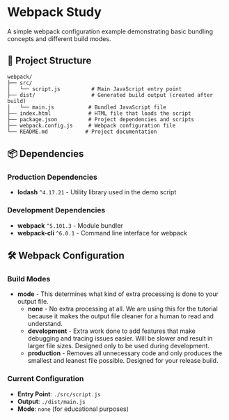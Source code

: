 # Webpack Study

A simple webpack configuration example demonstrating basic bundling concepts and different build modes.

## 📁 Project Structure

```
webpack/
├── src/
│   └── script.js          # Main JavaScript entry point
├── dist/                  # Generated build output (created after build)
│   └── main.js           # Bundled JavaScript file
├── index.html            # HTML file that loads the script
├── package.json          # Project dependencies and scripts
├── webpack.config.js     # Webpack configuration file
└── README.md            # Project documentation
```

## 📦 Dependencies

### Production Dependencies
- **lodash** `^4.17.21` - Utility library used in the demo script

### Development Dependencies
- **webpack** `^5.101.3` - Module bundler
- **webpack-cli** `^6.0.1` - Command line interface for webpack

## 🛠️ Webpack Configuration

### Build Modes

* **mode** - This determines what kind of extra processing is done to your output file.
  * **none** - No extra processing at all. We are using this for the tutorial because it makes the output file cleaner for a human to read and understand.
  * **development** - Extra work done to add features that make debugging and tracing issues easier. Will be slower and result in larger file sizes. Designed only to be used during development.
  * **production** - Removes all unnecessary code and only produces the smallest and leanest file possible. Designed for your release build.

### Current Configuration
- **Entry Point**: `./src/script.js`
- **Output**: `./dist/main.js`
- **Mode**: `none` (for educational purposes)
 